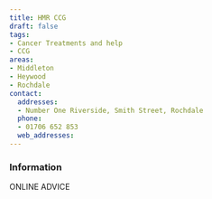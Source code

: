 ```yaml
---
title: HMR CCG
draft: false
tags:
- Cancer Treatments and help
- CCG
areas:
- Middleton
- Heywood
- Rochdale
contact:
  addresses:
  - Number One Riverside, Smith Street, Rochdale
  phone:
  - 01706 652 853
  web_addresses:
---
```


### Information
ONLINE ADVICE

